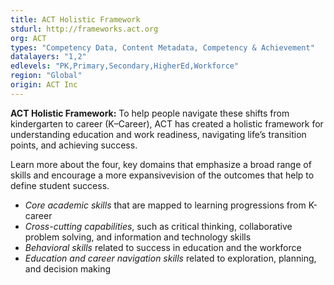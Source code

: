 ```yaml
---
title: ACT Holistic Framework
stdurl: http://frameworks.act.org
org: ACT
types: "Competency Data, Content Metadata, Competency & Achievement"
datalayers: "1,2"
edlevels: "PK,Primary,Secondary,HigherEd,Workforce"
region: "Global"
origin: ACT Inc
---
```

**ACT Holistic Framework:** To help people navigate these shifts from kindergarten to career (K–Career), ACT has created a holistic framework for understanding education and work readiness, navigating life’s transition points, and achieving success.

Learn more about the four, key domains that emphasize a broad range of skills and encourage a more expansivevision of the outcomes that help to define student success.

* *Core academic skills* that are mapped to learning progressions from K-career
* *Cross-cutting capabilities*, such as critical thinking, collaborative problem solving, and information and technology skills
* *Behavioral skills* related to success in education and the workforce
* *Education and career navigation skills* related to exploration, planning, and decision making
